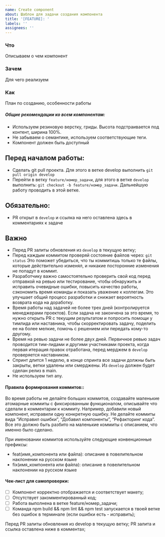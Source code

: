 ```yaml
---
name: Create component
about: Шаблон для задачи создания компонента
title: '[FEATURE]: '
labels: ''
assignees: ''
---
```


### Что

Описываем о чем компонент

### Зачем

Для чего реализуем

### Как

План по созданию, особенности работы

##### Общие рекомендации ко всем компонентам:

- Используем резиновую верстку, гриды. Высота подстраивается под контент, ширина 100%.
- Не забываем о семантике, используем соответствующие теги.
- Компонент должен быть доступный

## Перед началом работы:

- Сделать git pull проекта. Для этого в ветке develop выполнить `git pull origin develop`
- Перейти в ветку `feature/номер_задачи`, для этого в ветке `develop` выполнить: `git checkout -b feature/номер_задачи`. Дальнейшую работу проводить в этой ветке.

## Обязательно:

- PR открыт в `develop` и ссылка на него оставлена здесь в комментариях к задаче

## Важно

- Перед PR залиты обновления из `develop` в текущую ветку;
- Перед каждым коммитом проверяй состояние файлов через:
  `git status` Это поможет убедиться, что ты коммитишь только те файлы, которые действительно изменял, и никакие посторонние изменения не попадут в коммит.
- Разработчику важно самостоятельно проверить свой код перед отправкой на ревью или тестирование, чтобы обнаружить и исправить очевидные ошибки, повысить качество работы, сэкономить время команды и показать уважение к коллегам. Это улучшает общий процесс разработки и снижает вероятность возврата кода на доработку.
- Время работы над задачей не более трех дней (контролируется менеджерами проектов). Если задача не закончена за это время, то нужно открыть PR с текущим результатом и попросить помощи у тимлида или наставника, чтобы скорректировать задачу, поделить ее на более мелкие, помочь с решением или передать кому-то другому.
- Время на ревью задачи не более двух дней. Первичное ревью задач проводится тим-лидами и другими участниками проекта, когда первая итерация правок отработана, перед мерджем в `develop` проверяется наставником.
- Спринт длится 1 неделю, в конце спринта все задачи должны быть закрыты, ветки удалены или смерджены. Из `develop` должен будет сделан релиз в main.
- Не используем тип any.

#### Правила формирования коммитов::

Во время работы не делайте больших коммитов, создавайте маленькие атомарные коммиты с фиксированным функционалом, описывайте что сделали в комментарии к коммиту. Например, добавили новый компонент, исправили одну конкретную ошибку. Не делайте коммиты вида “Исправил ошибки”, “Добавил компоненты”, “Рефакторинг кода”. Все это должно быть разбито на маленькие коммиты с описанием, что именно было сделано.

При именовании коммитов используйте следующие конвенционные префиксы:

- feat(имя_компонента или файла): описание в повелительном наклонении на русском языке
- fix(имя_компонента или файла): описание в повелительном наклонении на русском языке

#### Чек-лист для самопроверки:

- [ ] Компонент корректно отображается и соответствует макету;
- [ ] Отсутствует закомментированный код;
- [ ] Работа выполнена в ветке feature/номер_задачи;
- [ ] Команда npm build && npm lint && npm test запускается в твоей ветке без ошибок в терминале (если ошибки есть - исправить);

Перед PR залиты обновления из develop в текущую ветку;
PR залита и ссылка оставлена ниже в комментах;
